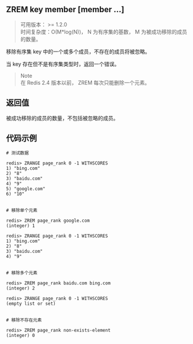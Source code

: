 ## ZREM key member [member …]
>可用版本： >= 1.2.0 <br/>
>时间复杂度：O(M*log(N))， N 为有序集的基数， M 为被成功移除的成员的数量。

移除有序集 key 中的一个或多个成员，不存在的成员将被忽略。

当 key 存在但不是有序集类型时，返回一个错误。

> Note<br/> 
>在 Redis 2.4 版本以前，  ZREM 每次只能删除一个元素。


## 返回值

被成功移除的成员的数量，不包括被忽略的成员。

## 代码示例

```shell script
# 测试数据

redis> ZRANGE page_rank 0 -1 WITHSCORES
1) "bing.com"
2) "8"
3) "baidu.com"
4) "9"
5) "google.com"
6) "10"


# 移除单个元素

redis> ZREM page_rank google.com
(integer) 1

redis> ZRANGE page_rank 0 -1 WITHSCORES
1) "bing.com"
2) "8"
3) "baidu.com"
4) "9"


# 移除多个元素

redis> ZREM page_rank baidu.com bing.com
(integer) 2

redis> ZRANGE page_rank 0 -1 WITHSCORES
(empty list or set)


# 移除不存在元素

redis> ZREM page_rank non-exists-element
(integer) 0
```
   